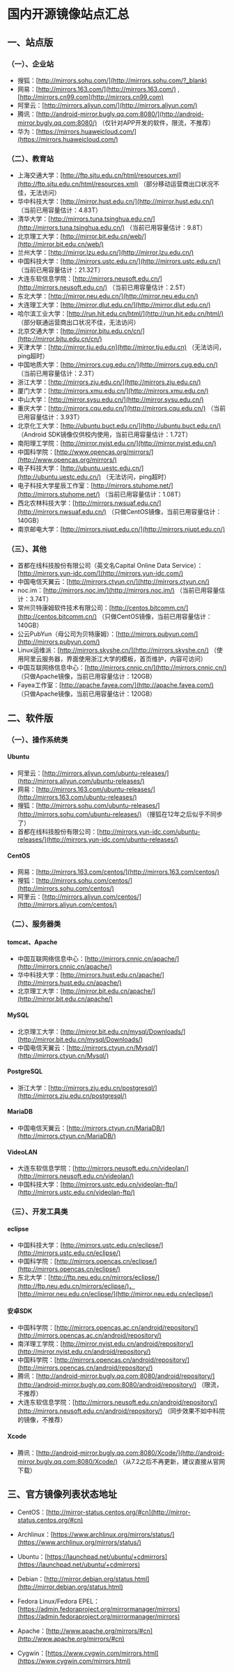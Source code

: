 # 国内开源镜像站点汇总

## 一、站点版
### （一）、企业站
- 搜狐：[http://mirrors.sohu.com/](http://mirrors.sohu.com/?_blank)
- 网易：[http://mirrors.163.com/](http://mirrors.163.com/) , [http://mirrors.cn99.com](http://mirrors.cn99.com)
- 阿里云：[http://mirrors.aliyun.com/](http://mirrors.aliyun.com/)
- 腾讯：[http://android-mirror.bugly.qq.com:8080/](http://android-mirror.bugly.qq.com:8080/) （仅针对APP开发的软件，限流，不推荐）
- 华为：[https://mirrors.huaweicloud.com/](https://mirrors.huaweicloud.com/)

### （二）、教育站
- 上海交通大学：[http://ftp.sjtu.edu.cn/html/resources.xml](http://ftp.sjtu.edu.cn/html/resources.xml) （部分移动运营商出口状况不佳，无法访问）
- 华中科技大学：[http://mirror.hust.edu.cn/](http://mirror.hust.edu.cn/) （当前已用容量估计：4.83T）
- 清华大学：[http://mirrors.tuna.tsinghua.edu.cn/](http://mirrors.tuna.tsinghua.edu.cn/) （当前已用容量估计：9.8T）
- 北京理工大学：[http://mirror.bit.edu.cn/web/](http://mirror.bit.edu.cn/web/)
- 兰州大学：[http://mirror.lzu.edu.cn/](http://mirror.lzu.edu.cn/)
- 中国科技大学：[http://mirrors.ustc.edu.cn/](http://mirrors.ustc.edu.cn/) （当前已用容量估计：21.32T）
- 大连东软信息学院：[http://mirrors.neusoft.edu.cn/](http://mirrors.neusoft.edu.cn/) （当前已用容量估计：2.5T）
- 东北大学：[http://mirror.neu.edu.cn/](http://mirror.neu.edu.cn/)
- 大连理工大学：[http://mirror.dlut.edu.cn/](http://mirror.dlut.edu.cn/)
- 哈尔滨工业大学：[http://run.hit.edu.cn/html/](http://run.hit.edu.cn/html/) （部分联通运营商出口状况不佳，无法访问）
- 北京交通大学：[http://mirror.bjtu.edu.cn/cn/](http://mirror.bjtu.edu.cn/cn/)
- 天津大学：[http://mirror.tju.edu.cn](http://mirror.tju.edu.cn) （无法访问，ping超时）
- 中国地质大学：[http://mirrors.cug.edu.cn/](http://mirrors.cug.edu.cn/) （当前已用容量估计：2.3T）
- 浙江大学：[http://mirrors.zju.edu.cn/](http://mirrors.zju.edu.cn/)
- 厦门大学：[http://mirrors.xmu.edu.cn/](http://mirrors.xmu.edu.cn/)
- 中山大学：[http://mirror.sysu.edu.cn/](http://mirror.sysu.edu.cn/)
- 重庆大学：[http://mirrors.cqu.edu.cn/](http://mirrors.cqu.edu.cn/) （当前已用容量估计：3.93T）
- 北京化工大学：[http://ubuntu.buct.edu.cn/](http://ubuntu.buct.edu.cn/) （Android SDK镜像仅供校内使用，当前已用容量估计：1.72T）
- 南阳理工学院：[http://mirror.nyist.edu.cn/](http://mirror.nyist.edu.cn/)
- 中国科学院：[http://www.opencas.org/mirrors/](http://www.opencas.org/mirrors/)
- 电子科技大学：[http://ubuntu.uestc.edu.cn/](http://ubuntu.uestc.edu.cn/) （无法访问，ping超时）
- 电子科技大学星辰工作室：[http://mirrors.stuhome.net/](http://mirrors.stuhome.net/) （当前已用容量估计：1.08T）
- 西北农林科技大学：[http://mirrors.nwsuaf.edu.cn/](http://mirrors.nwsuaf.edu.cn/) （只做CentOS镜像，当前已用容量估计：140GB）
- 南京邮电大学：[http://mirrors.njupt.edu.cn/](http://mirrors.njupt.edu.cn/)

### （三）、其他
- 首都在线科技股份有限公司（英文名Capital Online Data Service）：[http://mirrors.yun-idc.com/](http://mirrors.yun-idc.com/)
- 中国电信天翼云：[http://mirrors.ctyun.cn/](http://mirrors.ctyun.cn/)
- noc.im：[http://mirrors.noc.im/](http://mirrors.noc.im/) （当前已用容量估计：3.74T）
- 常州贝特康姆软件技术有限公司：[http://centos.bitcomm.cn/](http://centos.bitcomm.cn/) （只做CentOS镜像，当前已用容量估计：140GB）
- 公云PubYun（母公司为贝特康姆）：[http://mirrors.pubyun.com/](http://mirrors.pubyun.com/)
- Linux运维派：[http://mirrors.skyshe.cn/](http://mirrors.skyshe.cn/) （使用阿里云服务器，界面使用浙江大学的模板，首页维护，内容可访问）
- 中国互联网络信息中心：[http://mirrors.cnnic.cn/](http://mirrors.cnnic.cn/) （只做Apache镜像，当前已用容量估计：120GB）
- Fayea工作室：[http://apache.fayea.com/](http://apache.fayea.com/) （只做Apache镜像，当前已用容量估计：120GB）

## 二、软件版

### （一）、操作系统类
#### Ubuntu
- 阿里云：[http://mirrors.aliyun.com/ubuntu-releases/](http://mirrors.aliyun.com/ubuntu-releases/)
- 网易：[http://mirrors.163.com/ubuntu-releases/](http://mirrors.163.com/ubuntu-releases/)
- 搜狐：[http://mirrors.sohu.com/ubuntu-releases/](http://mirrors.sohu.com/ubuntu-releases/) （搜狐在12年之后似乎不同步了）
- 首都在线科技股份有限公司：[http://mirrors.yun-idc.com/ubuntu-releases/](http://mirrors.yun-idc.com/ubuntu-releases/)

#### CentOS
- 网易：[http://mirrors.163.com/centos/](http://mirrors.163.com/centos/)
- 搜狐：[http://mirrors.sohu.com/centos/](http://mirrors.sohu.com/centos/)
- 阿里云：[http://mirrors.aliyun.com/centos/](http://mirrors.aliyun.com/centos/)

### （二）、服务器类
#### tomcat、Apache
- 中国互联网络信息中心：[http://mirrors.cnnic.cn/apache/](http://mirrors.cnnic.cn/apache/)
- 华中科技大学：[http://mirrors.hust.edu.cn/apache/](http://mirrors.hust.edu.cn/apache/)
- 北京理工大学：[http://mirror.bit.edu.cn/apache/](http://mirror.bit.edu.cn/apache/)

#### MySQL
- 北京理工大学：[http://mirror.bit.edu.cn/mysql/Downloads/](http://mirror.bit.edu.cn/mysql/Downloads/)
- 中国电信天翼云：[http://mirrors.ctyun.cn/Mysql/](http://mirrors.ctyun.cn/Mysql/)

#### PostgreSQL
- 浙江大学：[http://mirrors.zju.edu.cn/postgresql/](http://mirrors.zju.edu.cn/postgresql/)

#### MariaDB
- 中国电信天翼云：[http://mirrors.ctyun.cn/MariaDB/](http://mirrors.ctyun.cn/MariaDB/)

#### VideoLAN
- 大连东软信息学院：[http://mirrors.neusoft.edu.cn/videolan/](http://mirrors.neusoft.edu.cn/videolan/)
- 中国科技大学：[http://mirrors.ustc.edu.cn/videolan-ftp/](http://mirrors.ustc.edu.cn/videolan-ftp/)

### （三）、开发工具类
#### eclipse
- 中国科技大学：[http://mirrors.ustc.edu.cn/eclipse/](http://mirrors.ustc.edu.cn/eclipse/)
- 中国科学院：[http://mirrors.opencas.cn/eclipse/](http://mirrors.opencas.cn/eclipse/)
- 东北大学：[http://ftp.neu.edu.cn/mirrors/eclipse/](http://ftp.neu.edu.cn/mirrors/eclipse/)，[http://mirror.neu.edu.cn/eclipse/](http://mirror.neu.edu.cn/eclipse/)

#### 安卓SDK
- 中国科学院：[http://mirrors.opencas.ac.cn/android/repository/](http://mirrors.opencas.ac.cn/android/repository/)
- 南洋理工学院：[http://mirror.nyist.edu.cn/android/repository/](http://mirror.nyist.edu.cn/android/repository/)
- 中国科学院：[http://mirrors.opencas.cn/android/repository/](http://mirrors.opencas.cn/android/repository/)
- 腾讯：[http://android-mirror.bugly.qq.com:8080/android/repository/](http://android-mirror.bugly.qq.com:8080/android/repository/) （限流，不推荐）
- 大连东软信息学院：[http://mirrors.neusoft.edu.cn/android/repository/](http://mirrors.neusoft.edu.cn/android/repository/) （同步效果不如中科院的镜像，不推荐）

#### Xcode
- 腾讯：[http://android-mirror.bugly.qq.com:8080/Xcode/](http://android-mirror.bugly.qq.com:8080/Xcode/) （从7.2之后不再更新，建议直接从官网下载）

## 三、官方镜像列表状态地址
- CentOS：[http://mirror-status.centos.org/#cn](http://mirror-status.centos.org/#cn)
- Archlinux：[https://www.archlinux.org/mirrors/status/](https://www.archlinux.org/mirrors/status/)
- Ubuntu：[https://launchpad.net/ubuntu/+cdmirrors](https://launchpad.net/ubuntu/+cdmirrors)
- Debian：[http://mirror.debian.org/status.html](http://mirror.debian.org/status.html)
- Fedora Linux/Fedora EPEL：[https://admin.fedoraproject.org/mirrormanager/mirrors](https://admin.fedoraproject.org/mirrormanager/mirrors)
- Apache：[http://www.apache.org/mirrors/#cn](http://www.apache.org/mirrors/#cn)

- Cygwin：[https://www.cygwin.com/mirrors.html](https://www.cygwin.com/mirrors.html)
